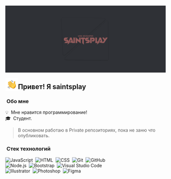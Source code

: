 ![Aditya Vikram Singh Banner](https://raw.githubusercontent.com/saintsplay/saintsplay/master/assets/saintsplay-singh-banner.png)

<img alt="Ночное кодирование" src="./assets/Hand%20Wave.gif" width='40' align="left"/><h2>Привет! Я saintsplay</h2>

### &nbsp;Обо мне

💡 &nbsp;Мне нравится программирование! \
🎓 &nbsp;Студент.
> В основном работаю в Private репозиториях, пока не заню что опубликовать.

### &nbsp;Стек технологий

![JavaScript](https://img.shields.io/badge/-JavaScript-05122A?style=flat&logo=javascript)&nbsp;
![HTML](https://img.shields.io/badge/-HTML-05122A?style=flat&logo=HTML5)&nbsp;
![CSS](https://img.shields.io/badge/-CSS-05122A?style=flat&logo=CSS3&logoColor=1572B6)&nbsp;
![Git](https://img.shields.io/badge/-Git-05122A?style=flat&logo=git)&nbsp;
![GitHub](https://img.shields.io/badge/-GitHub-05122A?style=flat&logo=github)\
![Node.js](https://img.shields.io/badge/-Node.js-05122A?style=flat&logo=node.js)&nbsp;
![Bootstrap](https://img.shields.io/badge/-Bootstrap-05122A?style=flat&logo=bootstrap&logoColor=563D7C)&nbsp;
![Visual Studio Code](https://img.shields.io/badge/-Visual%20Studio%20Code-05122A?style=flat&logo=visual-studio-code&logoColor=007ACC)\
![Illustrator](https://img.shields.io/badge/-Illustrator-05122A?style=flat&logo=adobe-illustrator)&nbsp;
![Photoshop](https://img.shields.io/badge/-Photoshop-05122A?style=flat&logo=adobe-photoshop)&nbsp;
![Figma](https://img.shields.io/badge/-Figma-05122A?style=flat&logo=figma)
